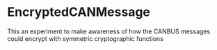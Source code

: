 # EncryptedCANMessage
This an experiment to make awareness of how the CANBUS messages could encrypt with symmetric cryptographic functions
